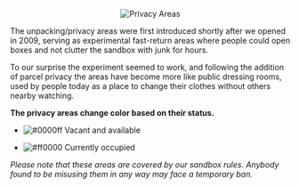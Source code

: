 <p align="center">
  <img class="img-thumbnail" src="https://alethiaisland.files.wordpress.com/2010/01/unpacking-areas-01_004.jpg?w=700" alt="Privacy Areas">
</p>

The unpacking/privacy areas were first introduced shortly after we opened in 2009, serving as experimental fast-return areas where people could open boxes and not clutter the sandbox with junk for hours. 

To our surprise the experiment seemed to work, and following the addition of parcel privacy the areas have become more like public dressing rooms, used by people today as a place to change their clothes without others nearby watching.

**The privacy areas change color based on their status.**

- ![#0000ff](https://via.placeholder.com/15/0000ff/000000?text=+) Vacant and available</p>
- ![#ff0000](https://via.placeholder.com/15/ff0000/000000?text=+) Currently occupied</p>

_Please note that these areas are covered by our sandbox rules. Anybody found to be misusing them in any way may face a temporary ban._
